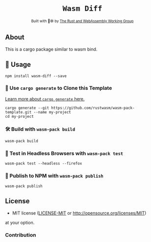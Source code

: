 <div align="center">

  <h1><code>Wasm Diff</code></h1>

  <sub>Built with 🦀🕸 by <a href="https://rustwasm.github.io/">The Rust and WebAssembly Working Group</a></sub>
</div>

## About

This is a cargo package similar to wasm bind.


[similar]: https://crates.io/crates/similar


## 🚴 Usage

```
npm install wasm-diff --save
```

### 🐑 Use `cargo generate` to Clone this Template

[Learn more about `cargo generate` here.](https://github.com/ashleygwilliams/cargo-generate)

```
cargo generate --git https://github.com/rustwasm/wasm-pack-template.git --name my-project
cd my-project
```

### 🛠️ Build with `wasm-pack build`

```
wasm-pack build
```

### 🔬 Test in Headless Browsers with `wasm-pack test`

```
wasm-pack test --headless --firefox
```

### 🎁 Publish to NPM with `wasm-pack publish`

```
wasm-pack publish
```

## License

* MIT license ([LICENSE-MIT](LICENSE-MIT) or http://opensource.org/licenses/MIT)

at your option.

### Contribution